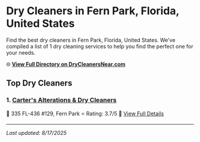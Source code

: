 # Dry Cleaners in Fern Park, Florida, United States

Find the best dry cleaners in Fern Park, Florida, United States. We've compiled a list of 1 dry cleaning services to help you find the perfect one for your needs.

🌐 **[View Full Directory on DryCleanersNear.com](https://drycleanersnear.com/city/US/Florida/Fern%20Park)**

## Top Dry Cleaners

### 1. [Carter's Alterations & Dry Cleaners](https://drycleanersnear.com/dryCleaner/688588d1aef64230e206b37c/carter-s-alterations-dry-cleaners)
📍 335 FL-436 #129, Fern Park
⭐ Rating: 3.7/5
🔗 [View Full Details](https://drycleanersnear.com/dryCleaner/688588d1aef64230e206b37c/carter-s-alterations-dry-cleaners)


---

*Last updated: 8/17/2025*
